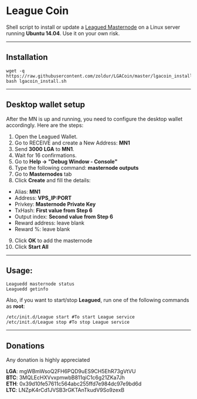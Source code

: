 # League Coin
Shell script to install or update a [Leagued Masternode](https://league.express/) on a Linux server running **Ubuntu 14.04**. Use it on your own risk.
***

## Installation
```
wget -q https://raw.githubusercontent.com/zoldur/LGACoin/master/lgacoin_install.sh  
bash lgacoin_install.sh
```
***

## Desktop wallet setup  

After the MN is up and running, you need to configure the desktop wallet accordingly. Here are the steps:  
1. Open the Leagued Wallet.  
2. Go to RECEIVE and create a New Address: **MN1**  
3. Send **3000** **LGA** to **MN1**.  
4. Wait for 16 confirmations.  
5. Go to **Help -> "Debug Window - Console"**  
6. Type the following command: **masternode outputs**  
7. Go to **Masternodes** tab  
8. Click **Create** and fill the details:  
* Alias: **MN1**  
* Address: **VPS_IP:PORT**  
* Privkey: **Masternode Private Key**  
* TxHash: **First value from Step 6**  
* Output index:  **Second value from Step 6**  
* Reward address: leave blank  
* Reward %: leave blank  
9. Click **OK** to add the masternode  
10. Click **Start All**  
***

## Usage:
```
Leaguedd masternode status  
Leaguedd getinfo
```
Also, if you want to start/stop **Leagued**, run one of the following commands as **root**:

```
/etc/init.d/League start #To start League service  
/etc/init.d/League stop #To stop League service
```  
***

## Donations

Any donation is highly appreciated  

**LGA**: mgWBmWsoQ2FH6PQD9uES9CH5EhR73gVtVU  
**BTC**: 3MQLEcHXVvxpmwbB811qiC1c6g21ZKa7Jh  
**ETH**: 0x39d10fe57611c564abc255ffd7e984dc97e9bd6d  
**LTC**: LNZpK4rCd1JVSB3rGKTAnTkudV9So9zexB
